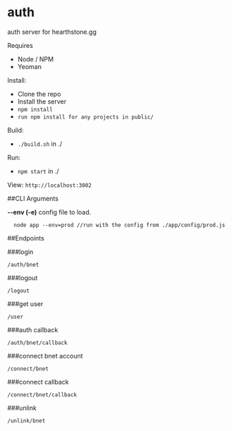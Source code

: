 auth
==============

auth server for hearthstone.gg

Requires
  * Node / NPM
  * Yeoman

Install:
  * Clone the repo
  * Install the server
  * ```npm install```
  * ```run npm install for any projects in public/```

Build:
  * ```./build.sh``` in ./

Run:
  * ```npm start``` in ./

View:
	```http://localhost:3002```

##CLI Arguments

**--env (-e)**
  config file to load.
  ```
    node app --env=prod //run with the config from ./app/config/prod.js
  ```

##Endpoints

###login

```/auth/bnet```

###logout

```/logout```

###get user

```/user```

###auth callback

```/auth/bnet/callback```

###connect bnet account

```/connect/bnet```

###connect callback

```/connect/bnet/callback```

###unlink

```/unlink/bnet```